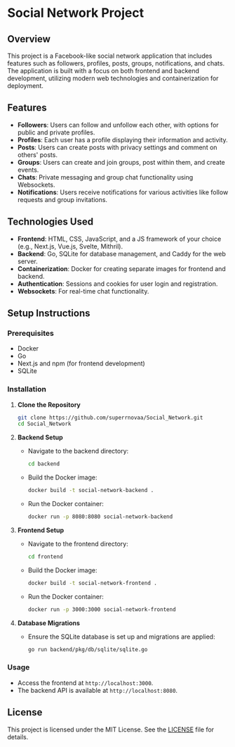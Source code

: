 # Social Network Project

## Overview

This project is a Facebook-like social network application that includes features such as followers, profiles, posts, groups, notifications, and chats. The application is built with a focus on both frontend and backend development, utilizing modern web technologies and containerization for deployment.

## Features

- **Followers**: Users can follow and unfollow each other, with options for public and private profiles.
- **Profiles**: Each user has a profile displaying their information and activity.
- **Posts**: Users can create posts with privacy settings and comment on others' posts.
- **Groups**: Users can create and join groups, post within them, and create events.
- **Chats**: Private messaging and group chat functionality using Websockets.
- **Notifications**: Users receive notifications for various activities like follow requests and group invitations.

## Technologies Used

- **Frontend**: HTML, CSS, JavaScript, and a JS framework of your choice (e.g., Next.js, Vue.js, Svelte, Mithril).
- **Backend**: Go, SQLite for database management, and Caddy for the web server.
- **Containerization**: Docker for creating separate images for frontend and backend.
- **Authentication**: Sessions and cookies for user login and registration.
- **Websockets**: For real-time chat functionality.

## Setup Instructions

### Prerequisites

- Docker
- Go
- Next.js and npm (for frontend development)
- SQLite

### Installation

1. **Clone the Repository**

   ```bash
   git clone https://github.com/superrnovaa/Social_Network.git
   cd Social_Network
   ```

2. **Backend Setup**

   - Navigate to the backend directory:
     ```bash
     cd backend
     ```
   - Build the Docker image:
     ```bash
     docker build -t social-network-backend .
     ```
   - Run the Docker container:
     ```bash
     docker run -p 8080:8080 social-network-backend
     ```

3. **Frontend Setup**

   - Navigate to the frontend directory:
     ```bash
     cd frontend
     ```
   - Build the Docker image:
     ```bash
     docker build -t social-network-frontend .
     ```
   - Run the Docker container:
     ```bash
     docker run -p 3000:3000 social-network-frontend
     ```

4. **Database Migrations**

   - Ensure the SQLite database is set up and migrations are applied:
     ```bash
     go run backend/pkg/db/sqlite/sqlite.go
     ```

### Usage

- Access the frontend at `http://localhost:3000`.
- The backend API is available at `http://localhost:8080`.


## License

This project is licensed under the MIT License. See the [LICENSE](LICENSE) file for details.

